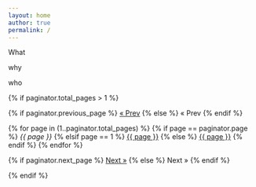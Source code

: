 ```yaml
---
layout: home
author: true
permalink: /
---
```




What 

why 

who


{% if paginator.total_pages > 1 %}
<div class="pagination">
  {% if paginator.previous_page %}
    <a href="{{ paginator.previous_page_path | relative_url }}">&laquo; Prev</a>
  {% else %}
    <span>&laquo; Prev</span>
  {% endif %}

  {% for page in (1..paginator.total_pages) %}
    {% if page == paginator.page %}
      <em>{{ page }}</em>
    {% elsif page == 1 %}
      <a href="{{ '/' | relative_url }}">{{ page }}</a>
    {% else %}
      <a href="{{ site.paginate_path | relative_url | replace: ':num', page }}">{{ page }}</a>
    {% endif %}
  {% endfor %}

  {% if paginator.next_page %}
    <a href="{{ paginator.next_page_path | relative_url }}">Next &raquo;</a>
  {% else %}
    <span>Next &raquo;</span>
  {% endif %}
</div>
{% endif %}